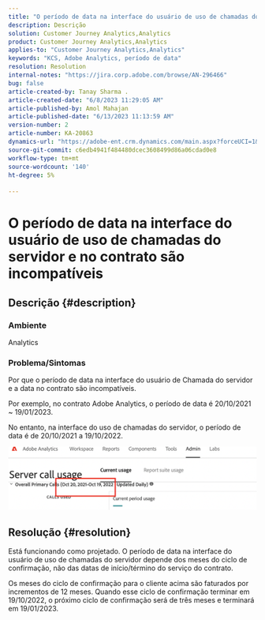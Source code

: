 ```yaml
---
title: "O período de data na interface do usuário de uso de chamadas do servidor e no contrato são incompatíveis"
description: Descrição
solution: Customer Journey Analytics,Analytics
product: Customer Journey Analytics,Analytics
applies-to: "Customer Journey Analytics,Analytics"
keywords: "KCS, Adobe Analytics, período de data"
resolution: Resolution
internal-notes: "https://jira.corp.adobe.com/browse/AN-296466"
bug: false
article-created-by: Tanay Sharma .
article-created-date: "6/8/2023 11:29:05 AM"
article-published-by: Amol Mahajan
article-published-date: "6/13/2023 11:13:59 AM"
version-number: 2
article-number: KA-20863
dynamics-url: "https://adobe-ent.crm.dynamics.com/main.aspx?forceUCI=1&pagetype=entityrecord&etn=knowledgearticle&id=718f0faa-ef05-ee11-8f6e-6045bd006b3d"
source-git-commit: c6edb4941f484480dcec3608499d86a06cdad0e8
workflow-type: tm+mt
source-wordcount: '140'
ht-degree: 5%

---
```


# O período de data na interface do usuário de uso de chamadas do servidor e no contrato são incompatíveis

## Descrição {#description}


### <b>Ambiente</b>

Analytics

### <b>Problema/Sintomas</b>

Por que o período de data na interface do usuário de Chamada do servidor e a data no contrato são incompatíveis.

Por exemplo, no contrato Adobe Analytics, o período de data é 20/10/2021 ~ 19/01/2023.


No entanto, na interface do uso de chamadas do servidor, o período de data é de 20/10/2021 a 19/10/2022.


<b>![](assets/___728f0faa-ef05-ee11-8f6e-6045bd006b3d___.png)</b>

## Resolução {#resolution}


Está funcionando como projetado. O período de data na interface do usuário de uso de chamadas do servidor depende dos meses do ciclo de confirmação, não das datas de início/término do serviço do contrato.

Os meses do ciclo de confirmação para o cliente acima são faturados por incrementos de 12 meses. Quando esse ciclo de confirmação terminar em 19/10/2022, o próximo ciclo de confirmação será de três meses e terminará em 19/01/2023.
